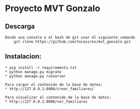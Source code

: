# Proyecto MVT Gonzalo


## Descarga
    Desde una consola o el bash de git usar el siguiente comando
        git clone https://github.com/tecasires/mvt_gonzalo.git


## Instalacion:
    * pip install -r requirements.txt
    * python manage.py migrate
    * python manage.py runserver

    Para cargar el contenido de la base de datos:
    * http://127.0.0.1:8000/crear_familiares/
    
    Para visualizar el contenido de la base de datos:
    * http://127.0.0.1:8000/ver_familiares